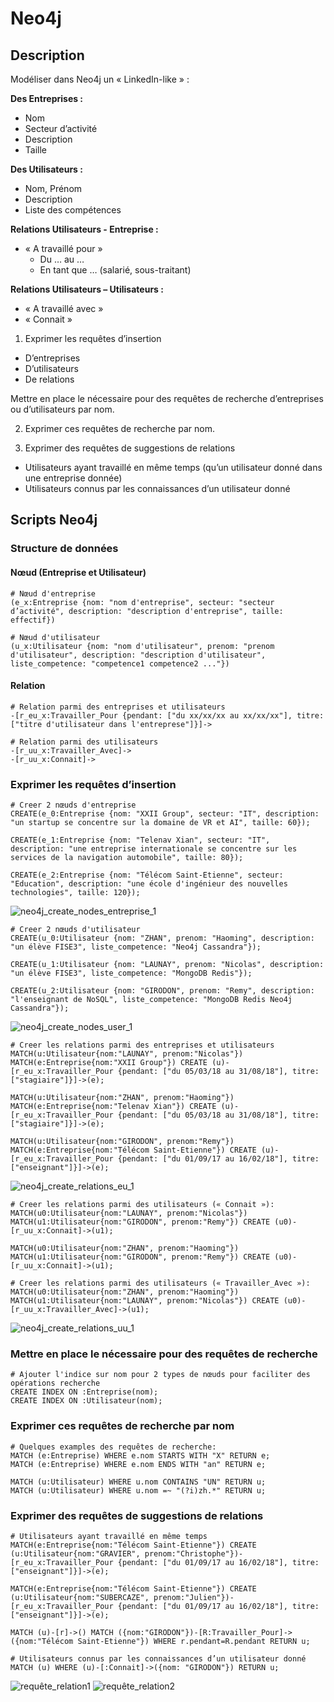 # Neo4j

## Description

Modéliser dans Neo4j un « LinkedIn-like » :

**Des Entreprises :**
* Nom
* Secteur d’activité
* Description
* Taille

**Des Utilisateurs :**
* Nom, Prénom
* Description
* Liste des compétences

**Relations Utilisateurs - Entreprise :**
* « A travaillé pour »
  * Du … au …
  * En tant que … (salarié, sous-traitant)
  
**Relations Utilisateurs – Utilisateurs :**
* « A travaillé avec »
* « Connait »

1. Exprimer les requêtes d’insertion   
* D’entreprises  
* D’utilisateurs  
* De relations 

Mettre en place le nécessaire pour des requêtes de recherche d’entreprises ou d’utilisateurs par nom.

2. Exprimer ces requêtes de recherche par nom.

3. Exprimer des requêtes de suggestions de relations
* Utilisateurs ayant travaillé en même temps (qu’un utilisateur donné dans une entreprise donnée)
* Utilisateurs connus par les connaissances d’un utilisateur donné


## Scripts Neo4j

### Structure de données

#### Nœud (Entreprise et Utilisateur)
```CQL
# Nœud d'entreprise
(e_x:Entreprise {nom: "nom d'entreprise", secteur: "secteur d’activité", description: "description d'entreprise", taille: effectif})

# Nœud d'utilisateur
(u_x:Utilisateur {nom: "nom d'utilisateur", prenom: "prenom d'utilisateur", description: "description d'utilisateur", liste_competence: "competence1 competence2 ..."})
```

#### Relation
```CQL
# Relation parmi des entreprises et utilisateurs
-[r_eu_x:Travailler_Pour {pendant: ["du xx/xx/xx au xx/xx/xx"], titre: ["titre d'utilisateur dans l'entreprese"]}]->

# Relation parmi des utilisateurs
-[r_uu_x:Travailler_Avec]->
-[r_uu_x:Connait]->
```

### Exprimer les requêtes d’insertion
```CQL
# Creer 2 nœuds d'entreprise
CREATE(e_0:Entreprise {nom: "XXII Group", secteur: "IT", description: "un startup se concentre sur la domaine de VR et AI", taille: 60});

CREATE(e_1:Entreprise {nom: "Telenav Xian", secteur: "IT", description: "une entreprise internationale se concentre sur les services de la navigation automobile", taille: 80});

CREATE(e_2:Entreprise {nom: "Télécom Saint-Etienne", secteur: "Education", description: "une école d'ingénieur des nouvelles technologies", taille: 120});
```
![neo4j_create_nodes_entreprise_1](./img/neo4j_create_nodes_entreprise_1.png)

```CQL
# Creer 2 nœuds d'utilisateur
CREATE(u_0:Utilisateur {nom: "ZHAN", prenom: "Haoming", description: "un élève FISE3", liste_competence: "Neo4j Cassandra"});

CREATE(u_1:Utilisateur {nom: "LAUNAY", prenom: "Nicolas", description: "un élève FISE3", liste_competence: "MongoDB Redis"});

CREATE(u_2:Utilisateur {nom: "GIRODON", prenom: "Remy", description: "l'enseignant de NoSQL", liste_competence: "MongoDB Redis Neo4j Cassandra"});
```
![neo4j_create_nodes_user_1](./img/neo4j_create_nodes_user_1.png)

```CQL
# Creer les relations parmi des entreprises et utilisateurs
MATCH(u:Utilisateur{nom:"LAUNAY", prenom:"Nicolas"}) MATCH(e:Entreprise{nom:"XXII Group"}) CREATE (u)-[r_eu_x:Travailler_Pour {pendant: ["du 05/03/18 au 31/08/18"], titre: ["stagiaire"]}]->(e);

MATCH(u:Utilisateur{nom:"ZHAN", prenom:"Haoming"}) MATCH(e:Entreprise{nom:"Telenav Xian"}) CREATE (u)-[r_eu_x:Travailler_Pour {pendant: ["du 05/03/18 au 31/08/18"], titre: ["stagiaire"]}]->(e);

MATCH(u:Utilisateur{nom:"GIRODON", prenom:"Remy"}) MATCH(e:Entreprise{nom:"Télécom Saint-Etienne"}) CREATE (u)-[r_eu_x:Travailler_Pour {pendant: ["du 01/09/17 au 16/02/18"], titre: ["enseignant"]}]->(e);
```
![neo4j_create_relations_eu_1](./img/neo4j_create_relations_eu_1.png)

```CQL
# Creer les relations parmi des utilisateurs (« Connait »):
MATCH(u0:Utilisateur{nom:"LAUNAY", prenom:"Nicolas"}) MATCH(u1:Utilisateur{nom:"GIRODON", prenom:"Remy"}) CREATE (u0)-[r_uu_x:Connait]->(u1);

MATCH(u0:Utilisateur{nom:"ZHAN", prenom:"Haoming"}) MATCH(u1:Utilisateur{nom:"GIRODON", prenom:"Remy"}) CREATE (u0)-[r_uu_x:Connait]->(u1);

# Creer les relations parmi des utilisateurs (« Travailler_Avec »):
MATCH(u0:Utilisateur{nom:"ZHAN", prenom:"Haoming"}) MATCH(u1:Utilisateur{nom:"LAUNAY", prenom:"Nicolas"}) CREATE (u0)-[r_uu_x:Travailler_Avec]->(u1);
```
![neo4j_create_relations_uu_1](./img/neo4j_create_relations_uu_1.png)

### Mettre en place le nécessaire pour des requêtes de recherche
```CQL
# Ajouter l'indice sur nom pour 2 types de nœuds pour faciliter des opérations recherche
CREATE INDEX ON :Entreprise(nom);
CREATE INDEX ON :Utilisateur(nom);
```

### Exprimer ces requêtes de recherche par nom
```CQL
# Quelques examples des requêtes de recherche:
MATCH (e:Entreprise) WHERE e.nom STARTS WITH "X" RETURN e;
MATCH (e:Entreprise) WHERE e.nom ENDS WITH "an" RETURN e;

MATCH (u:Utilisateur) WHERE u.nom CONTAINS "UN" RETURN u;
MATCH (u:Utilisateur) WHERE u.nom =~ "(?i)zh.*" RETURN u;
```

### Exprimer des requêtes de suggestions de relations
```CQL
# Utilisateurs ayant travaillé en même temps
MATCH(e:Entreprise{nom:"Télécom Saint-Etienne"}) CREATE (u:Utilisateur{nom:"GRAVIER", prenom:"Christophe"})-[r_eu_x:Travailler_Pour {pendant: ["du 01/09/17 au 16/02/18"], titre: ["enseignant"]}]->(e);

MATCH(e:Entreprise{nom:"Télécom Saint-Etienne"}) CREATE (u:Utilisateur{nom:"SUBERCAZE", prenom:"Julien"})-[r_eu_x:Travailler_Pour {pendant: ["du 01/09/17 au 16/02/18"], titre: ["enseignant"]}]->(e);

MATCH (u)-[r]->() MATCH ({nom:"GIRODON"})-[R:Travailler_Pour]->({nom:"Télécom Saint-Etienne"}) WHERE r.pendant=R.pendant RETURN u;

# Utilisateurs connus par les connaissances d’un utilisateur donné
MATCH (u) WHERE (u)-[:Connait]->({nom: "GIRODON"}) RETURN u;
```
![requête_relation1](./img/requête_relation1.png)
![requête_relation2](./img/requête_relation1.png)

